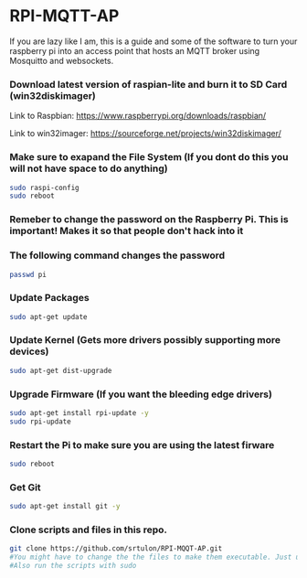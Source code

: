 # RPI-MQTT-AP
If you are lazy like I am, this is a guide and some of the software to turn your raspberry pi into an access point that hosts an MQTT broker using Mosquitto and websockets. 



### Download latest version of raspian-lite and burn it to SD Card (win32diskimager)
Link to Raspbian: https://www.raspberrypi.org/downloads/raspbian/

Link to win32imager: https://sourceforge.net/projects/win32diskimager/



### Make sure to exapand the File System (If you dont do this you will not have space to do anything)
```bash
sudo raspi-config 
sudo reboot
```
### Remeber to change the password on the Raspberry Pi. This is important! Makes it so that people don't hack into it
### The following command changes the password
```bash
passwd pi
```

### Update Packages
```bash
sudo apt-get update
```
### Update Kernel (Gets more drivers possibly supporting more devices)
```bash
sudo apt-get dist-upgrade
```

### Upgrade Firmware (If you want the bleeding edge drivers)
```bash
sudo apt-get install rpi-update -y
sudo rpi-update
```

### Restart the Pi to make sure you are using the latest firware
```bash
sudo reboot 
```

### Get Git
```bash
sudo apt-get install git -y
```

### Clone scripts and files in this repo. 
```bash
git clone https://github.com/srtulon/RPI-MQQT-AP.git
#You might have to change the the files to make them executable. Just use chmod +x FILE_NAME_HERE.sh
#Also run the scripts with sudo
```
